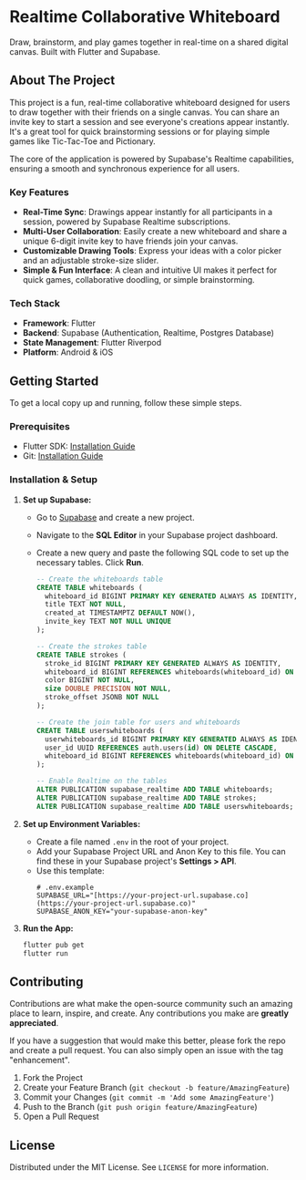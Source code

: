 # Realtime Collaborative Whiteboard

Draw, brainstorm, and play games together in real-time on a shared digital canvas. Built with Flutter and Supabase.

## About The Project

This project is a fun, real-time collaborative whiteboard designed for users to draw together with their friends on a single canvas. You can share an invite key to start a session and see everyone's creations appear instantly. It's a great tool for quick brainstorming sessions or for playing simple games like Tic-Tac-Toe and Pictionary.

The core of the application is powered by Supabase's Realtime capabilities, ensuring a smooth and synchronous experience for all users.

### Key Features

- **Real-Time Sync**: Drawings appear instantly for all participants in a session, powered by Supabase Realtime subscriptions.
- **Multi-User Collaboration**: Easily create a new whiteboard and share a unique 6-digit invite key to have friends join your canvas.
- **Customizable Drawing Tools**: Express your ideas with a color picker and an adjustable stroke-size slider.
- **Simple & Fun Interface**: A clean and intuitive UI makes it perfect for quick games, collaborative doodling, or simple brainstorming.

### Tech Stack

- **Framework**: Flutter
- **Backend**: Supabase (Authentication, Realtime, Postgres Database)
- **State Management**: Flutter Riverpod
- **Platform**: Android & iOS

## Getting Started

To get a local copy up and running, follow these simple steps.

### Prerequisites

- Flutter SDK: [Installation Guide](https://flutter.dev/docs/get-started/install)
- Git: [Installation Guide](https://git-scm.com/book/en/v2/Getting-Started-Installing-Git)

### Installation & Setup

1.  **Set up Supabase:**

    - Go to [Supabase](https://supabase.com/) and create a new project.
    - Navigate to the **SQL Editor** in your Supabase project dashboard.
    - Create a new query and paste the following SQL code to set up the necessary tables. Click **Run**.

      ```sql
      -- Create the whiteboards table
      CREATE TABLE whiteboards (
        whiteboard_id BIGINT PRIMARY KEY GENERATED ALWAYS AS IDENTITY,
        title TEXT NOT NULL,
        created_at TIMESTAMPTZ DEFAULT NOW(),
        invite_key TEXT NOT NULL UNIQUE
      );

      -- Create the strokes table
      CREATE TABLE strokes (
        stroke_id BIGINT PRIMARY KEY GENERATED ALWAYS AS IDENTITY,
        whiteboard_id BIGINT REFERENCES whiteboards(whiteboard_id) ON DELETE CASCADE,
        color BIGINT NOT NULL,
        size DOUBLE PRECISION NOT NULL,
        stroke_offset JSONB NOT NULL
      );

      -- Create the join table for users and whiteboards
      CREATE TABLE userswhiteboards (
        userwhiteboards_id BIGINT PRIMARY KEY GENERATED ALWAYS AS IDENTITY,
        user_id UUID REFERENCES auth.users(id) ON DELETE CASCADE,
        whiteboard_id BIGINT REFERENCES whiteboards(whiteboard_id) ON DELETE CASCADE
      );

      -- Enable Realtime on the tables
      ALTER PUBLICATION supabase_realtime ADD TABLE whiteboards;
      ALTER PUBLICATION supabase_realtime ADD TABLE strokes;
      ALTER PUBLICATION supabase_realtime ADD TABLE userswhiteboards;
      ```

2.  **Set up Environment Variables:**

    - Create a file named `.env` in the root of your project.
    - Add your Supabase Project URL and Anon Key to this file. You can find these in your Supabase project's **Settings > API**.
    - Use this template:
      ```env
      # .env.example
      SUPABASE_URL="[https://your-project-url.supabase.co](https://your-project-url.supabase.co)"
      SUPABASE_ANON_KEY="your-supabase-anon-key"
      ```

3.  **Run the App:**
    ```sh
    flutter pub get
    flutter run
    ```

## Contributing

Contributions are what make the open-source community such an amazing place to learn, inspire, and create. Any contributions you make are **greatly appreciated**.

If you have a suggestion that would make this better, please fork the repo and create a pull request. You can also simply open an issue with the tag "enhancement".

1.  Fork the Project
2.  Create your Feature Branch (`git checkout -b feature/AmazingFeature`)
3.  Commit your Changes (`git commit -m 'Add some AmazingFeature'`)
4.  Push to the Branch (`git push origin feature/AmazingFeature`)
5.  Open a Pull Request

## License

Distributed under the MIT License. See `LICENSE` for more information.
